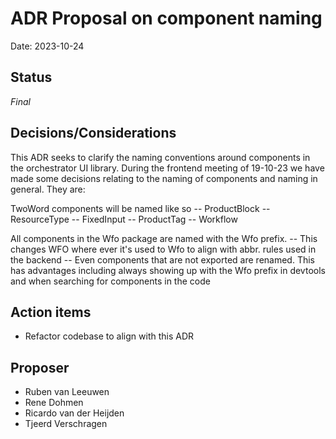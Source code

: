 # ADR Proposal on component naming 

Date: 2023-10-24

## Status

*Final*

## Decisions/Considerations
This ADR seeks to clarify  the naming conventions around components in the orchestrator UI library. During the frontend meeting of 19-10-23 we have made some decisions relating to the naming of components and naming in general. They are:

TwoWord components will be named like so
-- ProductBlock
-- ResourceType
-- FixedInput
-- ProductTag
-- Workflow

All components in the Wfo package are named with the Wfo prefix.
-- This changes WFO where ever it's used to Wfo to align with abbr. rules used in the backend
-- Even components that are not exported are renamed. This has advantages including always showing up with the Wfo prefix in devtools and when searching for components in the code


## Action items
- Refactor codebase to align with this ADR

## Proposer
- Ruben van Leeuwen
- Rene Dohmen
- Ricardo van der Heijden
- Tjeerd Verschragen


